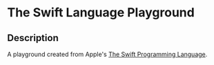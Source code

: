 # The Swift Language Playground

## Description
A playground created from Apple's [The Swift Programming Language](https://developer.apple.com/library/content/documentation/Swift/Conceptual/Swift_Programming_Language/TheBasics.html).
